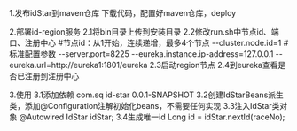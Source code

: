1.发布idStar到maven仓库
    下载代码，配置好maven仓库，deploy

2.部署id-region服务
    2.1将bin目录上传到安装目录
    2.2修改run.sh中节点id、端口、注册中心
        #节点id：从1开始，连续递增，最多4个节点
        --cluster.node.id=1
        #标准配置参数
        --server.port=8225
        --eureka.instance.ip-address=127.0.0.1
        --eureka.url=http://eureka1:1801/eureka
    2.3启动region节点
    2.4到eureka查看是否已注册到注册中心


3.使用
    3.1添加依赖
        <dependency>
            <groupId>com.sq</groupId>
            <artifactId>id-star</artifactId>
            <version>0.0.1-SNAPSHOT</version>
        </dependency>
    3.2创建IdStarBeans派生类，添加@Configuration注解初始化beans，不需要任何实现
    3.3注入IdStar类对象
        @Autowired
        IdStar idStar;
    3.4生成唯一id
        Long id = idStar.nextId(raceNo);

